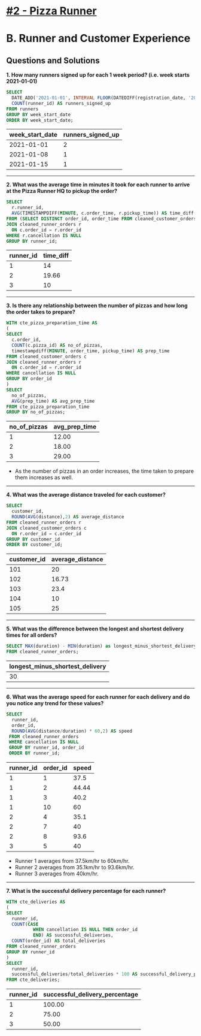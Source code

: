 # [#2 - Pizza Runner](https://8weeksqlchallenge.com/case-study-2/)

# B. Runner and Customer Experience

## Questions and Solutions

**1. How many runners signed up for each 1 week period? (i.e. week starts 2021-01-01)**

```sql
SELECT 
  DATE_ADD('2021-01-01', INTERVAL FLOOR(DATEDIFF(registration_date, '2021-01-01') / 7) * 7 DAY) AS week_start_date,
  COUNT(runner_id) AS runners_signed_up
FROM runners
GROUP BY week_start_date
ORDER BY week_start_date;
```

|week_start_date|runners_signed_up|
|--------------|---|
|2021-01-01|2|
|2021-01-08|1|
|2021-01-15|1|
---

**2. What was the average time in minutes it took for each runner to arrive at the Pizza Runner HQ to pickup the order?**

```sql
SELECT 
  r.runner_id, 
  AVG(TIMESTAMPDIFF(MINUTE, c.order_time, r.pickup_time)) AS time_diff
FROM (SELECT DISTINCT order_id, order_time FROM cleaned_customer_orders) c
JOIN cleaned_runner_orders r
  ON c.order_id = r.order_id
WHERE r.cancellation IS NULL
GROUP BY runner_id;
```

|runner_id|time_diff|
|--------------|---|
|1|14|
|2|19.66|
|3|10|
---

**3. Is there any relationship between the number of pizzas and how long the order takes to prepare?**

```sql
WITH cte_pizza_preparation_time AS 
(
SELECT 
  c.order_id, 
  COUNT(c.pizza_id) AS no_of_pizzas, 
  timestampdiff(MINUTE, order_time, pickup_time) AS prep_time
FROM cleaned_customer_orders c
JOIN cleaned_runner_orders r
  ON c.order_id = r.order_id
WHERE cancellation IS NULL
GROUP BY order_id
)
SELECT 
  no_of_pizzas, 
  AVG(prep_time) AS avg_prep_time 
FROM cte_pizza_preparation_time
GROUP BY no_of_pizzas;
```

|no_of_pizzas|avg_prep_time|
|--------------|---|
|1|12.00|
|2|18.00|
|3|29.00|

- As the number of pizzas in an order increases, the time taken to prepare them increases as well.
---

**4. What was the average distance traveled for each customer?**

```sql
SELECT 
  customer_id, 
  ROUND(AVG(distance),2) AS average_distance
FROM cleaned_runner_orders r
JOIN cleaned_customer_orders c
  ON r.order_id = c.order_id
GROUP BY customer_id
ORDER BY customer_id;
```
|customer_id|average_distance|
|--------------|---|
|101|20|
|102|16.73|
|103|23.4|
|104|10|
|105|25|
---
**5. What was the difference between the longest and shortest delivery times for all orders?**
```sql
SELECT MAX(duration) - MIN(duration) as longest_minus_shortest_delivery
FROM cleaned_runner_orders;
```
|longest_minus_shortest_delivery|
|---|
|30|
---

**6. What was the average speed for each runner for each delivery and do you notice any trend for these values?**
```sql
SELECT 
  runner_id, 
  order_id, 
  ROUND(AVG(distance/duration) * 60,2) AS speed
 FROM cleaned_runner_orders
 WHERE cancellation IS NULL
 GROUP BY runner_id, order_id
 ORDER BY runner_id;
```
|runner_id|order_id|speed|
|--------------|---|---|
|1|1|37.5|
|1|2|44.44|
|1|3|40.2|
|1|10|60|
|2|4|35.1|
|2|7|40|
|2|8|93.6|
|3|5|40|
- Runner 1 averages from 37.5km/hr to 60km/hr.
- Runner 2 averages from 35.1km/hr to 93.6km/hr.
- Runner 3 averages from 40km/hr.
---
**7. What is the successful delivery percentage for each runner?**
```sql
WITH cte_deliveries AS
(
SELECT 
  runner_id, 
  COUNT(CASE
          WHEN cancellation IS NULL THEN order_id
	      END) AS successful_deliveries,
  COUNT(order_id) AS total_deliveries
FROM cleaned_runner_orders
GROUP BY runner_id
)
SELECT 
  runner_id, 
  successful_deliveries/total_deliveries * 100 AS successful_delivery_percentage
FROM cte_deliveries;
```
|runner_id|successful_delivery_percentage|
|--------------|---|
|1|100.00|
|2|75.00|
|3|50.00|
